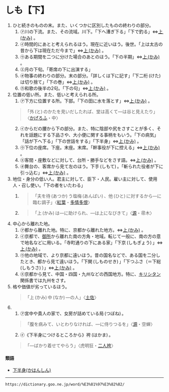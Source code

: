 # しも【下】

1. ひと続きのものの末。また、いくつかに区別したものの終わりの部分。
    1. ㋐川の下流。また、その流域。川下。「下へ漕ぎ下る」「下で釣る」⇔[上 (かみ)](https://dictionary.goo.ne.jp/word/%E4%B8%8A_%28%E3%81%8B%E3%81%BF%29/#jn-44658) 。
    2. ㋑時間的にあとと考えられるほう。現在に近いほう。後世。「上は太古の昔から下は現在ただ今まで」⇔[上 (かみ)](https://dictionary.goo.ne.jp/word/%E4%B8%8A_%28%E3%81%8B%E3%81%BF%29/#jn-44658) 。
    3. ㋒ある期間を二つに分けた場合のあとのほう。「下の半期」⇔[上 (かみ)](https://dictionary.goo.ne.jp/word/%E4%B8%8A_%28%E3%81%8B%E3%81%BF%29/#jn-44658) 。
    4. ㋓月の下旬。「寄席の下に出演する」
    5. ㋔物事の終わりの部分。末の部分。「詳しくは下に記す」「下二桁 (けた) は切り捨て」「下の巻」⇔[上 (かみ)](https://dictionary.goo.ne.jp/word/%E4%B8%8A_%28%E3%81%8B%E3%81%BF%29/#jn-44658) 。
    6. ㋕和歌の後半の2句。「下の句」⇔[上 (かみ)](https://dictionary.goo.ne.jp/word/%E4%B8%8A_%28%E3%81%8B%E3%81%BF%29/#jn-44658) 。
2. 位置の低い所。また、低いと考えられる所。
    1. ㋐下方に位置する所。下部。「下の田に水を落とす」⇔[上 (かみ)](https://dictionary.goo.ne.jp/word/%E4%B8%8A_%28%E3%81%8B%E3%81%BF%29/#jn-44658) 。
    >「外 (と) のかたを見いだしたれば、堂は高くて―は谷と見えたり」〈[かげろふ](https://dictionary.goo.ne.jp/word/%E8%9C%BB%E8%9B%89%E6%97%A5%E8%A8%98/#jn-39744)・中〉
    2. ㋑からだの腰から下の部分。また、特に陰部や尻をさすことが多く、それを話題にする下品さや、大小便に関する事柄をもいう。「下の病気」「話が下へ下る」「下の世話をする」「下半身」⇔[上 (かみ)](https://dictionary.goo.ne.jp/word/%E4%B8%8A_%28%E3%81%8B%E3%81%BF%29/#jn-44658) 。
    3. ㋒下位の座席。下座。末座。末席。「幹事役が下に控える」⇔[上 (かみ)](https://dictionary.goo.ne.jp/word/%E4%B8%8A_%28%E3%81%8B%E3%81%BF%29/#jn-44658) 。
    4. ㋓客間・座敷などに対して、台所・勝手などをさす語。⇔[上 (かみ)](https://dictionary.goo.ne.jp/word/%E4%B8%8A_%28%E3%81%8B%E3%81%BF%29/#jn-44658) 。
    5. ㋔舞台の、客席から見て左のほう。下手 (しもて) 。「斬られた役者が下に引っ込む」⇔[上 (かみ)](https://dictionary.goo.ne.jp/word/%E4%B8%8A_%28%E3%81%8B%E3%81%BF%29/#jn-44658) 。
3. 地位・身分の低い人。君主に対して、臣下・人民。雇い主に対して、使用人・召し使い。「下の者をいたわる」
    1. >「夫を待 (あつか) う塩梅 (あんばい) 、他 (ひと) に対するから―に臨む調子」〈[紅葉](https://dictionary.goo.ne.jp/word/person/%E5%B0%BE%E5%B4%8E%E7%B4%85%E8%91%89/#jn-30751)・[多情多恨](https://dictionary.goo.ne.jp/word/%E5%A4%9A%E6%83%85%E5%A4%9A%E6%81%A8/#jn-136526)〉
    2. >「上 (かみ) は―に助けられ、―は上になびきて」〈[源](https://dictionary.goo.ne.jp/word/%E6%BA%90%E6%B0%8F%E7%89%A9%E8%AA%9E/#jn-69890)・帚木〉
4. 中心から離れた地。
    1. ㋐都から離れた地。特に、京都から離れた地方。⇔[上 (かみ)](https://dictionary.goo.ne.jp/word/%E4%B8%8A_%28%E3%81%8B%E3%81%BF%29/#jn-44658) 。
    2. ㋑京都で、[御所](https://dictionary.goo.ne.jp/word/%E5%BE%A1%E6%89%80_%28%E3%81%94%E3%81%97%E3%82%87%29/#jn-78947)から離れた南の方角・地域。転じて一般に、南の方の意で地名などに用いる。「寺町通りの下にある家」「下京 (しもぎょう) 」⇔[上 (かみ)](https://dictionary.goo.ne.jp/word/%E4%B8%8A_%28%E3%81%8B%E3%81%BF%29/#jn-44658) 。
    3. ㋒他の地域で、より京都に遠いほう。昔の国名などで、ある国を二分したとき、都から見て遠いほう。「下関 (しものせき) 」「下つふさ（＝下総 (しもうさ) ）」⇔[上 (かみ)](https://dictionary.goo.ne.jp/word/%E4%B8%8A_%28%E3%81%8B%E3%81%BF%29/#jn-44658) 。
    4. ㋓京都から見て、中国・四国・九州などの西国地方。特に、[キリシタン](https://dictionary.goo.ne.jp/word/%E5%90%89%E5%88%A9%E6%94%AF%E4%B8%B9/#jn-58278)関係書では九州をさす。
5. 格や価値が劣っているほう。
    >「上 (かみ) 中 (なか) ―の人」〈[土佐](https://dictionary.goo.ne.jp/word/%E5%9C%9F%E4%BD%90%E6%97%A5%E8%A8%98/#jn-158702)〉
6. 
    1. ㋐宮中や貴人の家で、女房が詰めている局 (つぼね) 。
    >「腹を病みて、いとわりなければ、―に侍りつるを」〈[源](https://dictionary.goo.ne.jp/word/%E6%BA%90%E6%B0%8F%E7%89%A9%E8%AA%9E/#jn-69890)・空蝉〉
    2. ㋑《下半身につけるところから》袴 (はかま) 。
    >「―ばかり着せてやらう」〈虎明狂・[二人袴](https://dictionary.goo.ne.jp/word/%E4%BA%8C%E4%BA%BA%E8%A2%B4/#jn-193229)〉
        

#### 類語

-   [下半身(かはんしん)](https://dictionary.goo.ne.jp/word/%E4%B8%8B%E5%8D%8A%E8%BA%AB_%28%E3%81%8B%E3%81%AF%E3%82%93%E3%81%97%E3%82%93%29/#jn-44011)

---
`https://dictionary.goo.ne.jp/word/%E3%81%97%E3%82%82/`